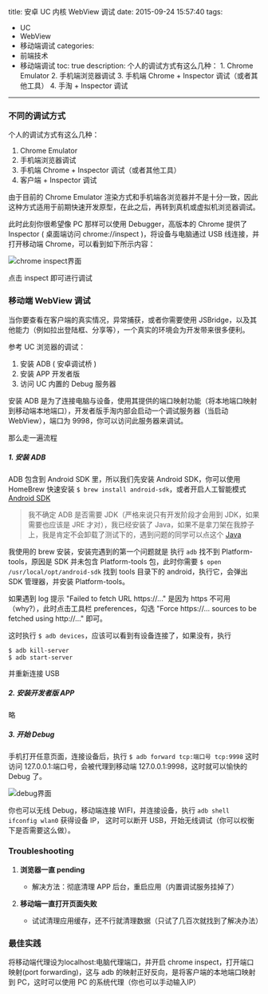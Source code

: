 title: 安卓 UC 内核 WebView 调试
date: 2015-09-24 15:57:40
tags:
 - UC
 - WebView
 - 移动端调试
categories: 
 - 前端技术
 - 移动端调试
toc: true
description: 个人的调试方式有这么几种： 1. Chrome Emulator 2. 手机端浏览器调试 3. 手机端 Chrome + Inspector 调试（或者其他工具） 4. 手淘 + Inspector 调试

---

### 不同的调试方式

个人的调试方式有这么几种：

1. Chrome Emulator
2. 手机端浏览器调试
3. 手机端 Chrome + Inspector 调试（或者其他工具）
4. 客户端 + Inspector 调试

由于目前的 Chrome Emulator 渲染方式和手机端各浏览器并不是十分一致，因此这种方式适用于前期快速开发原型，在此之后，再转到真机或虚拟机浏览器调试。

此时此刻你很希望像 PC 那样可以使用 Debugger，高版本的 Chrome 提供了 Inspector ( 桌面端访问 chrome://inspect )，将设备与电脑通过 USB 线连接，并打开移动端 Chrome，可以看到如下所示内容：

![chrome inspect界面](https://img.alicdn.com/tps/TB1lW2jJFXXXXbYXFXXXXXXXXXX-663-335.jpg)

点击 inspect 即可进行调试

### 移动端 WebView 调试

当你要查看在客户端的真实情况，异常捕获，或者你需要使用 JSBridge，以及其他能力（例如拉出登陆框、分享等），一个真实的环境会为开发带来很多便利。

参考 UC 浏览器的调试：

1. 安装 ADB ( 安卓调试桥 )
2. 安装 APP 开发者版
3. 访问 UC 内置的 Debug 服务器

安装 ADB 是为了连接电脑与设备，使用其提供的端口映射功能（将本地端口映射到移动端本地端口），开发者版手淘内部会启动一个调试服务器（当启动WebView），端口为 9998，你可以访问此服务器来调试。

那么走一遍流程

##### 1. 安装 ADB

ADB 包含到 Android SDK 里，所以我们先安装 Android SDK，你可以使用 HomeBrew 快速安装 `$ brew install android-sdk`，或者开启人工智能模式 [Android SDK](http://developer.android.com/sdk/installing/index.html?pkg=tools)

> 我不确定 ADB 是否需要 JDK（严格来说只有开发阶段才会用到 JDK，如果需要也应该是 JRE 才对），我已经安装了 Java，如果不是拿刀架在我脖子上，我是肯定不会卸载了测试下的，遇到问题的同学可以点这个 [Java](https://www.java.com/)

我使用的 brew 安装，安装完遇到的第一个问题就是 执行 `adb` 找不到 Platform-tools，原因是 SDK 并未包含 Platform-tools 包，此时你需要 `$ open /usr/local/opt/android-sdk` 找到 tools 目录下的 android，执行它，会弹出 SDK 管理器，并安装 Platform-tools。

如果遇到 log 提示 "Failed to fetch URL https://..." 是因为 https 不可用（why?），此时点击工具栏 preferences，勾选 "Force https://... sources to be fetched using http://..." 即可。

这时执行 `$ adb devices`，应该可以看到有设备连接了，如果没有，执行

```
$ adb kill-server
$ adb start-server
```
并重新连接 USB

##### 2. 安装开发者版 APP

略

##### 3. 开始 Debug

手机打开任意页面，连接设备后，执行 `$ adb forward tcp:端口号 tcp:9998` 这时访问 127.0.0.1:端口号，会被代理到移动端 127.0.0.1:9998，这时就可以愉快的 Debug 了。

![debug界面](https://img.alicdn.com/tps/TB16.fEJFXXXXbFXXXXXXXXXXXX-858-243.jpg)

你也可以无线 Debug，移动端连接 WIFI，并连接设备，执行 `adb shell ifconfig wlan0` 获得设备 IP， 这时可以断开 USB，开始无线调试（你可以权衡下是否需要这么做）。

### Troubleshooting

1. **浏览器一直 pending**

   - 解决方法：彻底清理 APP 后台，重启应用（内置调试服务挂掉了）
   
2. **移动端一直打开页面失败**

   - 试试清理应用缓存，还不行就清理数据（只试了几百次就找到了解决办法）

### 最佳实践

将移动端代理设为localhost:电脑代理端口，并开启 chrome inspect，打开端口映射(port forwarding)，这与 adb 的映射正好反向，是将客户端的本地端口映射到 PC，这时可以使用 PC 的系统代理（你也可以手动输入IP）
